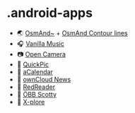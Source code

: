 # .android-apps

* :earth_asia: [OsmAnd~](https://f-droid.org/repository/browse/?fdid=net.osmand.plus) + [OsmAnd Contour lines](https://f-droid.org/repository/browse/?fdfilter=osmand&fdid=net.osmand.srtmPlugin.paid)
* :headphones: [Vanilla Music](https://f-droid.org/repository/browse/?fdfilter=vanilla+music&fdid=ch.blinkenlights.android.vanilla)
* :camera: [Open Camera](https://f-droid.org/repository/browse/?fdfilter=opencamera&fdid=net.sourceforge.opencamera)
* :sunflower: [QuickPic](https://play.google.com/store/apps/details?id=com.alensw.PicFolder)
* :calendar: [aCalendar](https://play.google.com/store/apps/details?id=org.withouthat.acalendar)
* :newspaper: [ownCloud News](https://f-droid.org/repository/browse/?fdfilter=owncloud+news&fdid=de.luhmer.owncloudnewsreader)
* :newspaper: [RedReader](https://f-droid.org/repository/browse/?fdfilter=reddit&fdid=org.quantumbadger.redreader)
* :train: [ÖBB Scotty](https://play.google.com/store/apps/details?id=de.hafas.android.oebb)
* :file_folder: [X-plore](https://play.google.com/store/apps/details?id=com.lonelycatgames.Xplore&hl=en)
